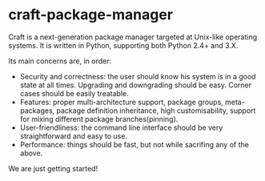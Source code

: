craft-package-manager
=====================

Craft is a next-generation package manager targeted at Unix-like operating systems.
It is written in Python, supporting both Python 2.4+ and 3.X.

Its main concerns are, in order:
- Security and correctness: the user should know his system is in a good state at all times. Upgrading and downgrading should be easy. Corner cases should be easily treatable.
- Features: proper multi-architecture support, package groups, meta-packages, package definition inheritance, high customisability, support for mixing different package branches(pinning).
- User-friendliness: the command line interface should be very straightforward and easy to use.
- Performance: things should be fast, but not while sacrifing any of the above.

We are just getting started!
